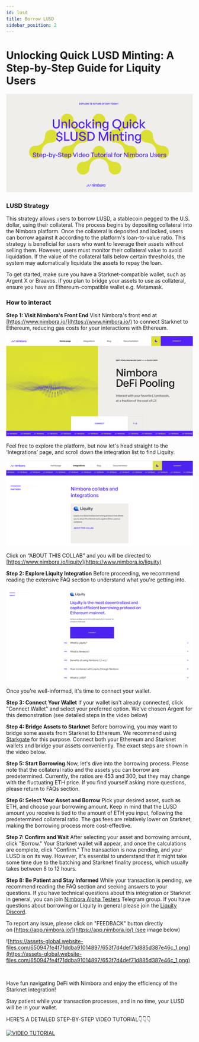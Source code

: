 ```yaml
---
id: lusd
title: Borrow LUSD
sidebar_position: 2
---
```


# **Unlocking Quick LUSD Minting: A Step-by-Step Guide for Liquity Users**

![Group 145.png](/content/strategy_lusd/Group_145.png)

### LUSD Strategy

This strategy allows users to borrow LUSD, a stablecoin pegged to the U.S. dollar, using their collateral. The process begins by depositing collateral into the Nimbora platform. Once the collateral is deposited and locked, users can borrow against it according to the platform's loan-to-value ratio. This strategy is beneficial for users who want to leverage their assets without selling them. However, users must monitor their collateral value to avoid liquidation. If the value of the collateral falls below certain thresholds, the system may automatically liquidate the assets to repay the loan.

To get started, make sure you have a Starknet-compatible wallet, such as Argent X or Braavos. If you plan to bridge your assets to use as collateral, ensure you have an Ethereum-compatible wallet e.g. Metamask.

### How to interact

**Step 1: Visit Nimbora's Front End**
Visit Nimbora's front end at [https://www.nimbora.io/](https://www.nimbora.io/)  to connect Starknet to Ethereum, reducing gas costs for your interactions with Ethereum. 

![Cookies.png](/content/strategy_lusd/Cookies.png)

Feel free to explore the platform, but now let's head straight to the ‘Integrations’ page, and scroll down the integration list to find Liquity.

![Screenshot 2023-11-02 at 11.02.24.png](/content/strategy_lusd/Screenshot_2023-11-02_at_11.02.24.png)

Click on “ABOUT THIS COLLAB” and you will be directed to [https://www.nimbora.io/liquity](https://www.nimbora.io/liquity)

**Step 2: Explore Liquity Integration**
Before proceeding, we recommend reading the extensive FAQ section to understand what you're getting into. 

![Screenshot 2023-11-02 at 11.05.56.png](/content/strategy_lusd/Screenshot_2023-11-02_at_11.05.56.png)

Once you're well-informed, it's time to connect your wallet.

**Step 3: Connect Your Wallet**
If your wallet isn't already connected, click "Connect Wallet" and select your preferred option. We've chosen Argent for this demonstration (see detailed steps in the video below)

**Step 4: Bridge Assets to Starknet**
Before borrowing, you may want to bridge some assets from Starknet to Ethereum. We recommend using [Starkgate](https://starkgate.starknet.io/) for this purpose. Connect both your Ethereum and Starknet wallets and bridge your assets conveniently. The exact steps are shown in the video below.

**Step 5: Start Borrowing**
Now, let's dive into the borrowing process. Please note that the collateral ratio and the assets you can borrow are predetermined. Currently, the ratios are 453 and 300, but they may change with the fluctuating ETH price. If you find yourself asking more questions, please return to FAQs section.

**Step 6: Select Your Asset and Borrow**
Pick your desired asset, such as ETH, and choose your borrowing amount. Keep in mind that the LUSD amount you receive is tied to the amount of ETH you input, following the predetermined collateral ratio. The gas fees are relatively lower on Starknet, making the borrowing process more cost-effective.

**Step 7: Confirm and Wait**
After selecting your asset and borrowing amount, click "Borrow." Your Starknet wallet will appear, and once the calculations are complete, click "Confirm." The transaction is now pending, and your LUSD is on its way. However, it's essential to understand that it might take some time due to the batching and Starknet finality process, which usually takes between 8 to 12 hours.

**Step 8: Be Patient and Stay Informed**
While your transaction is pending, we recommend reading the FAQ section and seeking answers to your questions. If you have technical questions about this integration or Starknet in general, you can join [Nimbora Alpha Testers](https://t.me/+606MBKpVsdthYTU0) Telegram group. If you have questions about borrowing or Liquity in general please join the [Liquity Discord](https://discord.com/invite/2up5U32).

To report any issue, please click on "FEEDBACK" button directly on [https://app.nimbora.io/](https://app.nimbora.io/) (see image below)

![https://assets-global.website-files.com/650947fe4f71ddba91014897/653f7d4def71d885d387e46c_1.png](https://assets-global.website-files.com/650947fe4f71ddba91014897/653f7d4def71d885d387e46c_1.png)

‍

Have fun navigating DeFi with Nimbora and enjoy the efficiency of the Starknet integration! 

Stay patient while your transaction processes, and in no time, your LUSD will be in your wallet.

HERE’S A DETAILED STEP-BY-STEP VIDEO TUTORIAL👇👇👇

[![VIDEO TUTORIAL](https://img.youtube.com/vi/DluxuqM4XHo&t/0.jpg)](https://www.youtube.com/watch?v=DluxuqM4XHo&t=1s&ab_channel=LiquityProtocol)
